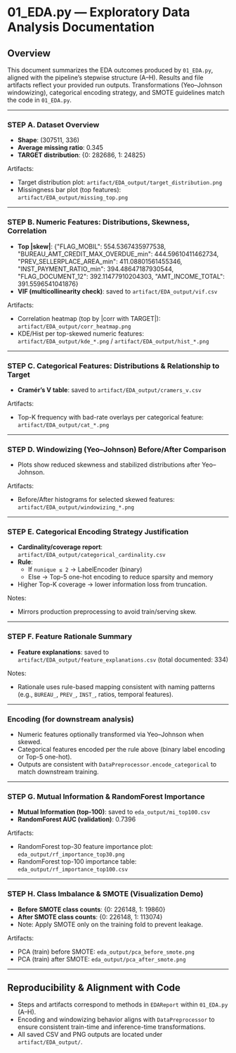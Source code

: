 # 01_EDA.py — Exploratory Data Analysis Documentation

## Overview

This document summarizes the EDA outcomes produced by `01_EDA.py`, aligned with the pipeline’s stepwise structure (A–H). Results and file artifacts reflect your provided run outputs. Transformations (Yeo–Johnson windowizing), categorical encoding strategy, and SMOTE guidelines match the code in `01_EDA.py`.

---

### STEP A. Dataset Overview
- **Shape**: (307511, 336)
- **Average missing ratio**: 0.345
- **TARGET distribution**: {0: 282686, 1: 24825}

Artifacts:
- Target distribution plot: `artifact/EDA_output/target_distribution.png`
- Missingness bar plot (top features): `artifact/EDA_output/missing_top.png`

---

### STEP B. Numeric Features: Distributions, Skewness, Correlation
- **Top |skew|**: {"FLAG_MOBIL": 554.5367435977538, "BUREAU_AMT_CREDIT_MAX_OVERDUE_min": 444.59610411462734, "PREV_SELLERPLACE_AREA_min": 411.08801561455346, "INST_PAYMENT_RATIO_min": 394.48647187930544, "FLAG_DOCUMENT_12": 392.11477910204303, "AMT_INCOME_TOTAL": 391.5596541041876}
- **VIF (multicollinearity check)**: saved to `artifact/EDA_output/vif.csv`

Artifacts:
- Correlation heatmap (top by |corr with TARGET|): `artifact/EDA_output/corr_heatmap.png`
- KDE/Hist per top-skewed numeric features: `artifact/EDA_output/kde_*.png` / `artifact/EDA_output/hist_*.png`

---

### STEP C. Categorical Features: Distributions & Relationship to Target
- **Cramér’s V table**: saved to `artifact/EDA_output/cramers_v.csv`

Artifacts:
- Top-K frequency with bad-rate overlays per categorical feature: `artifact/EDA_output/cat_*.png`

---

### STEP D. Windowizing (Yeo–Johnson) Before/After Comparison
- Plots show reduced skewness and stabilized distributions after Yeo–Johnson.

Artifacts:
- Before/After histograms for selected skewed features: `artifact/EDA_output/windowizing_*.png`

---

### STEP E. Categorical Encoding Strategy Justification
- **Cardinality/coverage report**: `artifact/EDA_output/categorical_cardinality.csv`
- **Rule**:
  - If `nunique ≤ 2` → LabelEncoder (binary)
  - Else → Top-5 one-hot encoding to reduce sparsity and memory
- Higher Top-K coverage → lower information loss from truncation.

Notes:
- Mirrors production preprocessing to avoid train/serving skew.

---

### STEP F. Feature Rationale Summary
- **Feature explanations**: saved to `artifact/EDA_output/feature_explanations.csv` (total documented: 334)

Notes:
- Rationale uses rule-based mapping consistent with naming patterns (e.g., `BUREAU_`, `PREV_`, `INST_`, ratios, temporal features).

---

### Encoding (for downstream analysis)
- Numeric features optionally transformed via Yeo–Johnson when skewed.
- Categorical features encoded per the rule above (binary label encoding or Top-5 one-hot).
- Outputs are consistent with `DataPreprocessor.encode_categorical` to match downstream training.

---

### STEP G. Mutual Information & RandomForest Importance
- **Mutual Information (top-100)**: saved to `eda_output/mi_top100.csv`
- **RandomForest AUC (validation)**: 0.7396

Artifacts:
- RandomForest top-30 feature importance plot: `eda_output/rf_importance_top30.png`
- RandomForest top-100 importance table: `eda_output/rf_importance_top100.csv`

---

### STEP H. Class Imbalance & SMOTE (Visualization Demo)
- **Before SMOTE class counts**: {0: 226148, 1: 19860}
- **After SMOTE class counts**: {0: 226148, 1: 113074}
- Note: Apply SMOTE only on the training fold to prevent leakage.

Artifacts:
- PCA (train) before SMOTE: `eda_output/pca_before_smote.png`
- PCA (train) after SMOTE: `eda_output/pca_after_smote.png`

---

## Reproducibility & Alignment with Code
- Steps and artifacts correspond to methods in `EDAReport` within `01_EDA.py` (A–H).
- Encoding and windowizing behavior aligns with `DataPreprocessor` to ensure consistent train-time and inference-time transformations.
- All saved CSV and PNG outputs are located under `artifact/EDA_output/`.
